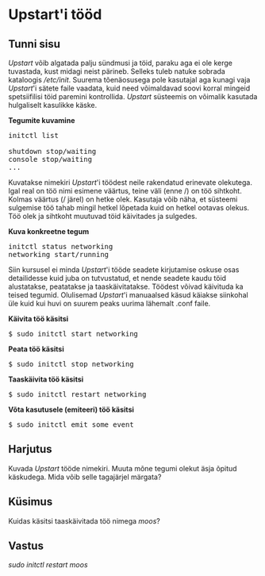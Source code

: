 ﻿# Upstart'i tööd

## Tunni sisu

*Upstart* võib algatada palju sündmusi ja töid, paraku aga ei ole kerge tuvastada, kust midagi neist pärineb. Selleks tuleb natuke sobrada kataloogis */etc/init*. Suurema tõenäosusega pole kasutajal aga kunagi vaja *Upstart*'i sätete faile vaadata, kuid need võimaldavad soovi korral mingeid spetsiifilisi töid paremini kontrollida. *Upstart* süsteemis on võimalik kasutada hulgaliselt kasulikke käske.

<b>Tegumite kuvamine</b>

<pre>initctl list

shutdown stop/waiting
console stop/waiting
...
</pre>

Kuvatakse nimekiri *Upstart*'i töödest neile rakendatud erinevate olekutega. Igal real on töö nimi esimene väärtus, teine väli (enne /) on töö sihtkoht. Kolmas väärtus (/ järel) on hetke olek. Kasutaja võib näha, et süsteemi sulgemise töö tahab mingil hetkel lõpetada kuid on hetkel ootavas olekus. Töö olek ja sihtkoht muutuvad töid käivitades ja sulgedes.

<b>Kuva konkreetne tegum</b>

<pre>initctl status networking
networking start/running
</pre>

Siin kursusel ei minda *Upstart*'i tööde seadete kirjutamise oskuse osas detailidesse kuid juba on tutvustatud, et nende seadete kaudu töid alustatakse, peatatakse ja taaskäivitatakse. Töödest võivad käivituda ka teised tegumid. Olulisemad *Upstart*'i manuaalsed käsud käiakse siinkohal üle kuid kui huvi on suurem peaks uurima lähemalt  .conf faile.

<b>Käivita töö käsitsi</b>

<pre>$ sudo initctl start networking</pre>

<b>Peata töö käsitsi</b>

<pre>$ sudo initctl stop networking</pre>

<b>Taaskäivita töö käsitsi</b>

<pre>$ sudo initctl restart networking</pre>

<b>Võta kasutusele (emiteeri) töö käsitsi</b>

<pre>$ sudo initctl emit some_event</pre>

## Harjutus

Kuvada *Upstart* tööde nimekiri. Muuta mõne tegumi olekut äsja õpitud käskudega. Mida võib selle tagajärjel märgata?

## Küsimus

Kuidas käsitsi taaskäivitada töö nimega *moos*?

## Vastus

*sudo initctl restart moos*
